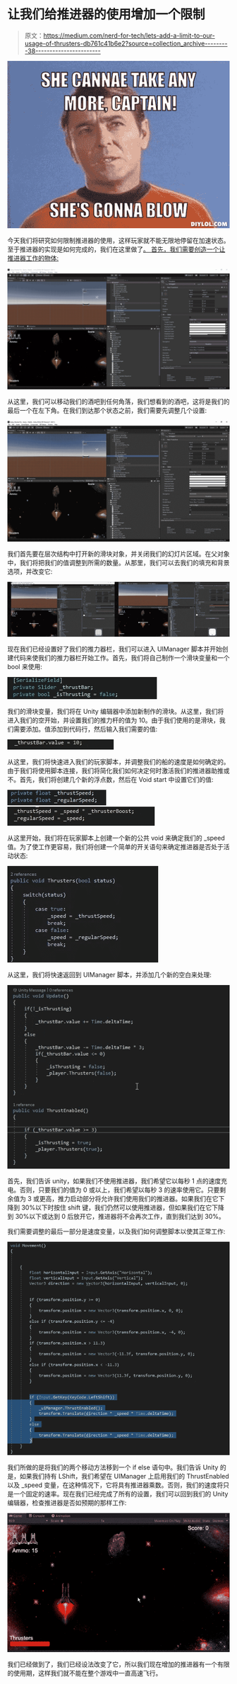 # 让我们给推进器的使用增加一个限制

> 原文：<https://medium.com/nerd-for-tech/lets-add-a-limit-to-our-usage-of-thrusters-db761c41b6e2?source=collection_archive---------38----------------------->

![](img/600054c62862d1ba3b4be691e824c0d3.png)

今天我们将研究如何限制推进器的使用，这样玩家就不能无限地停留在加速状态。至于推进器的实现是如何完成的，我们在这里做了[。
首先，我们需要创造一个让推进器工作的物体:](/nerd-for-tech/lets-add-some-player-thrusters-357403aeab91)

![](img/b92a30c885038e18fa2fa1ad145f036f.png)

从这里，我们可以移动我们的酒吧到任何角落，我们想看到的酒吧，这将是我们的最后一个在左下角。在我们到达那个状态之前，我们需要先调整几个设置:

![](img/40ff604c1e847482a4e56d9de4d770cd.png)

我们首先要在层次结构中打开新的滑块对象，并关闭我们的幻灯片区域。在父对象中，我们将把我们的值调整到所需的数量。从那里，我们可以去我们的填充和背景选项，并改变它:

![](img/cbd64d9dbe068ef34e9a1706ce90f18c.png)

现在我们已经设置好了我们的推力器栏，我们可以进入 UIManager 脚本并开始创建代码来使我们的推力器栏开始工作。首先，我们将自己制作一个滑块变量和一个 bool 来使用:

![](img/a38fa0a0d3e65123bf754d184f588ecb.png)

我们的滑块变量，我们将在 Unity 编辑器中添加新制作的滑块。从这里，我们将进入我们的空开始，并设置我们的推力杆的值为 10。由于我们使用的是滑块，我们需要添加。值添加到代码行，然后输入我们需要的值:

![](img/23fbf2d401f768ba37c9c0b039ff89ca.png)

从这里，我们将快速进入我们的玩家脚本，并调整我们的船的速度是如何确定的。由于我们将使用脚本连接，我们将简化我们如何决定何时激活我们的推进器助推或不。首先，我们将创建几个新的浮点数，然后在 Void start 中设置它们的值:

![](img/b3b896fd79cb5092b00c0f2fea3a0e4f.png)![](img/dccac25e10c70bf079dc3b2f9bd78d97.png)

从这里开始，我们将在玩家脚本上创建一个新的公共 void 来确定我们的 _speed 值。为了使工作更容易，我们将创建一个简单的开关语句来确定推进器是否处于活动状态:

![](img/2a80a04a56f5b5fda7bafdd178a172f1.png)

从这里，我们将快速返回到 UIManager 脚本，并添加几个新的空白来处理:

![](img/f1f73595d8ad65dd3d63b9d7415dfbe8.png)

首先，我们告诉 unity，如果我们不使用推进器，我们希望它以每秒 1 点的速度充电。否则，只要我们的值为 0 或以上，我们希望以每秒 3 的速率使用它。只要剩余值为 3 或更高，推力启动部分将允许我们使用我们的推进器。如果我们在它下降到 30%以下时按住 shift 键，我们仍然可以使用推进器，但如果我们在它下降到 30%以下或达到 0 后放开它，推进器将不会再次工作，直到我们达到 30%。

我们需要调整的最后一部分是速度变量，以及我们如何调整脚本以使其正常工作:

![](img/6ad8536b5378da4c94d9553d01a3c6ea.png)

我们所做的是将我们的两个移动方法移到一个 if else 语句中。我们告诉 Unity 的是，如果我们持有 LShift，我们希望在 UIManager 上启用我们的 ThrustEnabled 以及 _speed 变量，在这种情况下，它将具有推进器乘数。否则，我们的速度将只是一个固定的速率。现在我们已经完成了所有的设置，我们可以回到我们的 Unity 编辑器，检查推进器是否如预期的那样工作:

![](img/a472da29c4efa192da18ea07b662e53d.png)

我们已经做到了，我们已经设法改变了它，所以我们现在增加的推进器有一个有限的使用期，这样我们就不能在整个游戏中一直高速飞行。